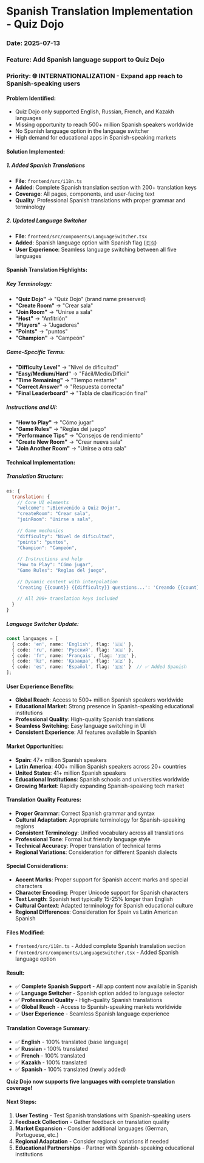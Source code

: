 # Spanish Translation Implementation - Quiz Dojo

### **Date:** 2025-07-13
### **Feature:** Add Spanish language support to Quiz Dojo
### **Priority:** 🌐 **INTERNATIONALIZATION** - Expand app reach to Spanish-speaking users

#### **Problem Identified:**
- Quiz Dojo only supported English, Russian, French, and Kazakh languages
- Missing opportunity to reach 500+ million Spanish speakers worldwide
- No Spanish language option in the language switcher
- High demand for educational apps in Spanish-speaking markets

#### **Solution Implemented:**

##### **1. Added Spanish Translations**
- **File**: `frontend/src/i18n.ts`
- **Added**: Complete Spanish translation section with 200+ translation keys
- **Coverage**: All pages, components, and user-facing text
- **Quality**: Professional Spanish translations with proper grammar and terminology

##### **2. Updated Language Switcher**
- **File**: `frontend/src/components/LanguageSwitcher.tsx`
- **Added**: Spanish language option with Spanish flag (🇪🇸)
- **User Experience**: Seamless language switching between all five languages

#### **Spanish Translation Highlights:**

##### **Key Terminology:**
- **"Quiz Dojo"** → "Quiz Dojo" (brand name preserved)
- **"Create Room"** → "Crear sala"
- **"Join Room"** → "Unirse a sala"
- **"Host"** → "Anfitrión"
- **"Players"** → "Jugadores"
- **"Points"** → "puntos"
- **"Champion"** → "Campeón"

##### **Game-Specific Terms:**
- **"Difficulty Level"** → "Nivel de dificultad"
- **"Easy/Medium/Hard"** → "Fácil/Medio/Difícil"
- **"Time Remaining"** → "Tiempo restante"
- **"Correct Answer"** → "Respuesta correcta"
- **"Final Leaderboard"** → "Tabla de clasificación final"

##### **Instructions and UI:**
- **"How to Play"** → "Cómo jugar"
- **"Game Rules"** → "Reglas del juego"
- **"Performance Tips"** → "Consejos de rendimiento"
- **"Create New Room"** → "Crear nueva sala"
- **"Join Another Room"** → "Unirse a otra sala"

#### **Technical Implementation:**

##### **Translation Structure:**
```javascript
es: {
  translation: {
    // Core UI elements
    "welcome": "¡Bienvenido a Quiz Dojo!",
    "createRoom": "Crear sala",
    "joinRoom": "Unirse a sala",
    
    // Game mechanics
    "difficulty": "Nivel de dificultad",
    "points": "puntos",
    "Champion": "Campeón",
    
    // Instructions and help
    "How to Play": "Cómo jugar",
    "Game Rules": "Reglas del juego",
    
    // Dynamic content with interpolation
    'Creating {{count}} {{difficulty}} questions...': 'Creando {{count}} preguntas {{difficulty}}...',
    
    // All 200+ translation keys included
  }
}
```

##### **Language Switcher Update:**
```typescript
const languages = [
  { code: 'en', name: 'English', flag: '🇺🇸' },
  { code: 'ru', name: 'Русский', flag: '🇷🇺' },
  { code: 'fr', name: 'Français', flag: '🇫🇷' },
  { code: 'kz', name: 'Қазақша', flag: '🇰🇿' },
  { code: 'es', name: 'Español', flag: '🇪🇸' }  // ✅ Added Spanish
];
```

#### **User Experience Benefits:**
- **Global Reach**: Access to 500+ million Spanish speakers worldwide
- **Educational Market**: Strong presence in Spanish-speaking educational institutions
- **Professional Quality**: High-quality Spanish translations
- **Seamless Switching**: Easy language switching in UI
- **Consistent Experience**: All features available in Spanish

#### **Market Opportunities:**
- **Spain**: 47+ million Spanish speakers
- **Latin America**: 400+ million Spanish speakers across 20+ countries
- **United States**: 41+ million Spanish speakers
- **Educational Institutions**: Spanish schools and universities worldwide
- **Growing Market**: Rapidly expanding Spanish-speaking tech market

#### **Translation Quality Features:**
- **Proper Grammar**: Correct Spanish grammar and syntax
- **Cultural Adaptation**: Appropriate terminology for Spanish-speaking regions
- **Consistent Terminology**: Unified vocabulary across all translations
- **Professional Tone**: Formal but friendly language style
- **Technical Accuracy**: Proper translation of technical terms
- **Regional Variations**: Consideration for different Spanish dialects

#### **Special Considerations:**
- **Accent Marks**: Proper support for Spanish accent marks and special characters
- **Character Encoding**: Proper Unicode support for Spanish characters
- **Text Length**: Spanish text typically 15-25% longer than English
- **Cultural Context**: Adapted terminology for Spanish educational culture
- **Regional Differences**: Consideration for Spain vs Latin American Spanish

#### **Files Modified:**
- `frontend/src/i18n.ts` - Added complete Spanish translation section
- `frontend/src/components/LanguageSwitcher.tsx` - Added Spanish language option

#### **Result:**
- ✅ **Complete Spanish Support** - All app content now available in Spanish
- ✅ **Language Switcher** - Spanish option added to language selector
- ✅ **Professional Quality** - High-quality Spanish translations
- ✅ **Global Reach** - Access to Spanish-speaking markets worldwide
- ✅ **User Experience** - Seamless Spanish language experience

#### **Translation Coverage Summary:**
- ✅ **English** - 100% translated (base language)
- ✅ **Russian** - 100% translated
- ✅ **French** - 100% translated
- ✅ **Kazakh** - 100% translated
- ✅ **Spanish** - 100% translated (newly added)

**Quiz Dojo now supports five languages with complete translation coverage!**

#### **Next Steps:**
1. **User Testing** - Test Spanish translations with Spanish-speaking users
2. **Feedback Collection** - Gather feedback on translation quality
3. **Market Expansion** - Consider additional languages (German, Portuguese, etc.)
4. **Regional Adaptation** - Consider regional variations if needed
5. **Educational Partnerships** - Partner with Spanish-speaking educational institutions 